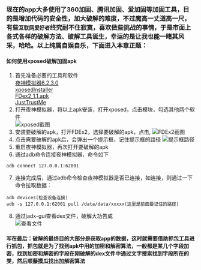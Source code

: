 ### 现在的app大多使用了360加固、腾讯加固、爱加固等加固工具，目的是增加代码的安全性，加大破解的难度，不过魔高一丈道高一尺，有些`互联网爱好者`终究耐不住寂寞，喜欢做些挑战的事情，于是市面上各式各样的破解方法、破解工具诞生，幸运的是让我也能一睹其风采，哈哈。以上纯属自娱自乐，下面进入本章正题：
#### 如何使用xposed破解加固apk
 1. 首先准备必要的工具和软件  
   [夜神模拟器6.2.3.0](https://www.yeshen.com/)  
   [xposedInstaller](https://github.com/sunshey/Android-Blog/blob/master/de.robv.android.xposed.installer_v33_36570c.apk)  
   [FDex2_1.1.apk](https://github.com/sunshey/Android-Blog/blob/master/FDex2_1.1.apk)  
   [JustTrustMe](https://github.com/sunshey/Android-Blog/blob/master/JustTrustMe.apk)  
 2. 打开夜神模拟器，将以上apk安装，打开xposed，点击模块，勾选其他两个软件  
 ![xposed截图](https://github.com/sunshey/Android-Blog/blob/master/QQ%E6%88%AA%E5%9B%BE20190418151521.png)
 3. 安装要破解的apk，打开FDEx2，选择要破解的apk，点击,
 ![FDEx2截图](https://github.com/sunshey/Android-Blog/blob/master/QQ%E6%88%AA%E5%9B%BE20190418151741.png)
 4. 点击需要破解的apk后，会弹出一个提示框，记住提示框的路径
 ![提示框路径](https://github.com/sunshey/Android-Blog/blob/master/QQ%E6%88%AA%E5%9B%BE20190418152417.png)
 5. 重启夜神模拟器，再次打开要破解的apk
 6. 通过adb命令连接夜神模拟器，命令如下
 ```
 adb connect 127.0.0.1:62001
 ```
 7. 连接完成后，通过adb命令检查夜神模拟器是否已连接，如连接，则通过一下命令拉取数据：
 ```
 adb devices(检查设备连接)
 adb -s 127.0.0.1:62001 pull /data/data/xxxxx(这里是前面要记住的路径)
 ```
 8. 通过jadx-gui查看dex文件，破解大功告成  
 ![查看文件](https://github.com/sunshey/Android-Blog/blob/master/QQ%E6%88%AA%E5%9B%BE20190418153353.png)
 
 #### 写在最后：破解的最终目的大部分是获取app的数据，这时就需要借助抓包工具进行抓包，抓包就是为了找到apk中用的加密和解密算法，一般都是某几个字段加密，找到加密和解密的字段在刚破解的dex文件中通过文字搜索找到字段所在的类，然后顺藤摸瓜找出加解密算法
 
 
